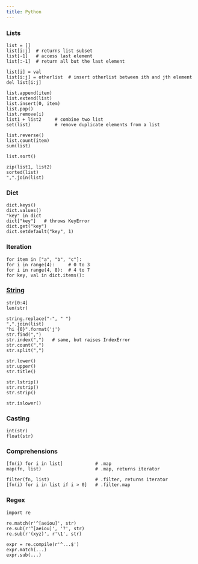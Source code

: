 ```yaml
---
title: Python
---
```


### Lists

    list = []
    list[i:j]  # returns list subset
    list[-1]   # access last element
    list[:-1]  # return all but the last element
    
    list[i] = val
    list[i:j] = otherlist  # insert otherlist between ith and jth element
    del list[i:j]

    list.append(item)
    list.extend(list)
    list.insert(0, item)
    list.pop()
    list.remove(i)
    list1 + list2     # combine two list    
    set(list)         # remove duplicate elements from a list

    list.reverse()
    list.count(item)
    sum(list)

    list.sort()

    zip(list1, list2)
    sorted(list)
    ",".join(list)

### Dict

    dict.keys()
    dict.values()
    "key" in dict
    dict["key"]   # throws KeyError
    dict.get("key")
    dict.setdefault("key", 1)

### Iteration

    for item in ["a", "b", "c"]:
    for i in range(4):     # 0 to 3
    for i in range(4, 8):  # 4 to 7
    for key, val in dict.items():

### [String](https://docs.python.org/2/library/stdtypes.html#string-methods)

    str[0:4]
    len(str)

    string.replace("-", " ")
    ",".join(list)
    "hi {0}".format('j')
    str.find(",")
    str.index(",")   # same, but raises IndexError
    str.count(",")
    str.split(",")

    str.lower()
    str.upper()
    str.title()

    str.lstrip()
    str.rstrip()
    str.strip()

    str.islower()

### Casting

    int(str)
    float(str)

### Comprehensions

    [fn(i) for i in list]            # .map
    map(fn, list)                    # .map, returns iterator
    
    filter(fn, list)                 # .filter, returns iterator
    [fn(i) for i in list if i > 0]   # .filter.map

### Regex

    import re

    re.match(r'^[aeiou]', str)
    re.sub(r'^[aeiou]', '?', str)
    re.sub(r'(xyz)', r'\1', str)

    expr = re.compile(r'^...$')
    expr.match(...)
    expr.sub(...)


